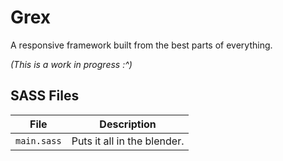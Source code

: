 Grex
====
A responsive framework built from the best parts of everything.

_(This is a work in progress :^)_

## SASS Files

| File | Description |
| ---- | ----------- |
| `main.sass` | Puts it all in the blender. |

